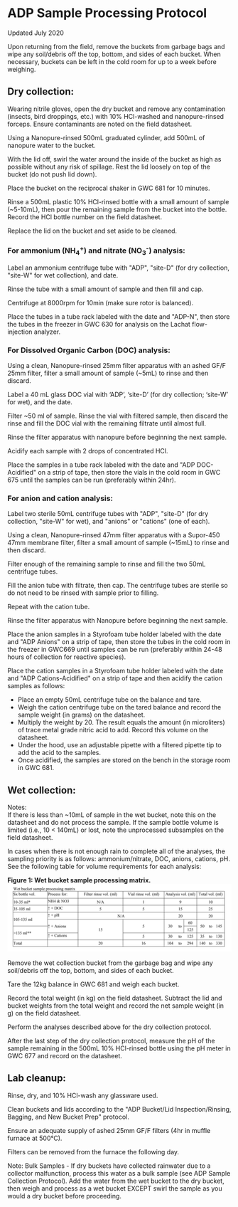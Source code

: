 # **ADP Sample Processing Protocol**

Updated July 2020

Upon returning from the field, remove the buckets from garbage bags and wipe any soil/debris off the top, bottom, and sides of each bucket. When necessary, buckets can be left in the cold room for up to a week before weighing.

## **Dry collection:**

Wearing nitrile gloves, open the dry bucket and remove any contamination (insects, bird droppings, etc.) with 10% HCl-washed and nanopure-rinsed forceps. Ensure contaminants are noted on the field datasheet.  

Using a Nanopure-rinsed 500mL graduated cylinder, add 500mL of nanopure water to the bucket.  

With the lid off, swirl the water around the inside of the bucket as high as possible without any risk of spillage. Rest the lid loosely on top of the bucket (do not push lid down).  

Place the bucket on the reciprocal shaker in GWC 681 for 10 minutes.  

Rinse a 500mL plastic 10% HCl-rinsed bottle with a small amount of sample (~5-10mL), then pour the remaining sample from the bucket into the bottle. Record the HCl bottle number on the field datasheet.  

Replace the lid on the bucket and set aside to be cleaned.


### **For ammonium (NH<sub>4</sub><sup>+</sup>) and nitrate (NO<sub>3</sub><sup>-</sup>) analysis:**

Label an ammonium centrifuge tube with "ADP", "site-D" (for dry collection, "site-W" for wet collection), and date.  

Rinse the tube with a small amount of sample and then fill and cap.  

Centrifuge at 8000rpm for 10min (make sure rotor is balanced).  

Place the tubes in a tube rack labeled with the date and "ADP-N", then store the tubes in the freezer in GWC 630 for analysis on the Lachat flow-injection analyzer.  


### **For Dissolved Organic Carbon (DOC) analysis:**

Using a clean, Nanopure-rinsed 25mm filter apparatus with an ashed GF/F 25mm filter, filter a small amount of sample (~5mL) to rinse and then discard.  

Label a 40 mL glass DOC vial with ‘ADP’, ‘site-D’ (for dry collection; ‘site-W’ for wet), and the date.  

Filter ~50 ml of sample. Rinse the vial with filtered sample, then discard the rinse and fill the DOC vial with the remaining filtrate until almost full.  

Rinse the filter apparatus with nanopure before beginning the next sample.  

Acidify each sample with 2 drops of concentrated HCl.  

Place the samples in a tube rack labeled with the date and "ADP DOC-Acidified" on a strip of tape, then store the vials in the cold room in GWC 675 until the samples can be run (preferably within 24hr).


### **For anion and cation analysis:**

Label two sterile 50mL centrifuge tubes with "ADP", "site-D" (for dry collection, "site-W" for wet), and "anions" or "cations" (one of each).  

Using a clean, Nanopure-rinsed 47mm filter apparatus with a Supor-450 47mm membrane filter, filter a small amount of sample (~15mL) to rinse and then discard.  

Filter enough of the remaining sample to rinse and fill the two 50mL centrifuge tubes.  

Fill the anion tube with filtrate, then cap. The centrifuge tubes are sterile so do not need to be rinsed with sample prior to filling.  

Repeat with the cation tube.  

Rinse the filter apparatus with Nanopure before beginning the next sample.  

Place the anion samples in a Styrofoam tube holder labeled with the date and "ADP Anions" on a strip of tape, then store the tubes in the cold room in the freezer in GWC669 until samples can be run (preferably within 24-48 hours of collection for reactive species).  

Place the cation samples in a Styrofoam tube holder labeled with the date and "ADP Cations-Acidified" on a strip of tape and then acidify the cation samples as follows:

* Place an empty 50mL centrifuge tube on the balance and tare.
* Weigh the cation centrifuge tube on the tared balance and record the sample weight (in grams) on the datasheet.
* Multiply the weight by 20. The result equals the amount (in microliters) of trace metal grade nitric acid to add. Record this volume on the datasheet.
* Under the hood, use an adjustable pipette with a filtered pipette tip to add the acid to the samples.
* Once acidified, the samples are stored on the bench in the storage room in GWC 681.


## **Wet collection:**

Notes:  
If there is less than ~10mL of sample in the wet bucket, note this on the datasheet and do not process the sample. If the sample bottle volume is limited (i.e., 10 < 140mL) or lost, note the unprocessed subsamples on the field datasheet.  

In cases when there is not enough rain to complete all of the analyses, the sampling priority is as follows: ammonium/nitrate, DOC, anions, cations, pH. See the following table for volume requirements for each analysis:

**Figure 1: Wet bucket sample processing matrix.**
![alt text](Images/ADP_Sample_Processing_Fig1.PNG "Figure 1")

Remove the wet collection bucket from the garbage bag and wipe any soil/debris off the top, bottom, and sides of each bucket.  

Tare the 12kg balance in GWC 681 and weigh each bucket.  

Record the total weight (in kg) on the field datasheet. Subtract the lid and bucket weights from the total weight and record the net sample weight (in g) on the field datasheet.  

Perform the analyses described above for the dry collection protocol.  

After the last step of the dry collection protocol, measure the pH of the sample remaining in the 500mL 10% HCl-rinsed bottle using the pH meter in GWC 677 and record on the datasheet.


## **Lab cleanup:**

Rinse, dry, and 10% HCl-wash any glassware used.  

Clean buckets and lids according to the "ADP Bucket/Lid Inspection/Rinsing, Bagging, and New Bucket Prep" protocol.  

Ensure an adequate supply of ashed 25mm GF/F filters (4hr in muffle furnace at 500&deg;C).  

Filters can be removed from the furnace the following day.  


Note: Bulk Samples - If dry buckets have collected rainwater due to a collector malfunction, process this water as a bulk sample (see ADP Sample Collection Protocol). Add the water from the wet bucket to the dry bucket, then weigh and process as a wet bucket EXCEPT swirl the sample as you would a dry bucket before proceeding.


